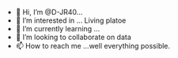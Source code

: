 - 👋 Hi, I’m @D-JR40...
- 👀 I’m interested in ... Living platoe
- 🌱 I’m currently learning ...
- 💞️ I’m looking to collaborate on data 
- 📫 How to reach me ...well everything possible.

<!---
D-JR40/D-JR40 is a ✨ special ✨ repository because its `README.md` (this file) appears on your GitHub profile.
You can click the Preview link to take a look at your changes.
--->
